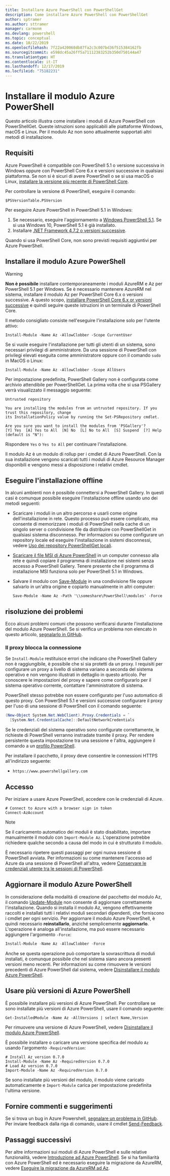```yaml
---
title: Installare Azure PowerShell con PowerShellGet
description: Come installare Azure PowerShell con PowerShellGet
author: sptramer
ms.author: sttramer
manager: carmonm
ms.devlang: powershell
ms.topic: conceptual
ms.date: 10/22/2019
ms.openlocfilehash: 7f22a420068db87fa2c3c007bd36f515384162fb
ms.sourcegitcommit: e598dc45a26ff5a71112383252b350d750144a47
ms.translationtype: HT
ms.contentlocale: it-IT
ms.lasthandoff: 12/17/2019
ms.locfileid: "75182231"
---
```

# <a name="install-the-azure-powershell-module"></a>Installare il modulo Azure PowerShell

Questo articolo illustra come installare i moduli di Azure PowerShell con PowerShellGet. Queste istruzioni sono applicabili alle piattaforme Windows, macOS e Linux. Per il modulo Az non sono attualmente supportati altri metodi di installazione.

## <a name="requirements"></a>Requisiti

Azure PowerShell è compatibile con PowerShell 5.1 o versione successiva in Windows oppure con PowerShell Core 6.x e versioni successive in qualsiasi piattaforma. Se non si è sicuri di avere PowerShell o se si usa macOS o Linux, [installare la versione più recente di PowerShell Core](/powershell/scripting/install/installing-powershell#powershell-core).

Per controllare la versione di PowerShell, eseguire il comando:

```powershell-interactive
$PSVersionTable.PSVersion
```

Per eseguire Azure PowerShell in PowerShell 5.1 in Windows:

1. Se necessario, eseguire l'aggiornamento a [Windows PowerShell 5.1](/powershell/scripting/install/installing-windows-powershell#upgrading-existing-windows-powershell). Se si usa Windows 10, PowerShell 5.1 è già installato.
2. Installare [.NET Framework 4.7.2 o versioni successive](/dotnet/framework/install).

Quando si usa PowerShell Core, non sono previsti requisiti aggiuntivi per Azure PowerShell.

## <a name="install-the-azure-powershell-module"></a>Installare il modulo Azure PowerShell

> [!WARNING]
> __Non è possibile__ installare contemporaneamente i moduli AzureRM e Az per PowerShell 5.1 per Windows. Se è necessario mantenere AzureRM nel sistema, installare il modulo Az per PowerShell Core 6.x o versioni successive. A questo scopo, [installare PowerShell Core 6.x or versioni successive](https://docs.microsoft.com/powershell/scripting/install/installing-powershell-core-on-windows) e quindi seguire queste istruzioni in un terminale di PowerShell Core.

Il metodo consigliato consiste nell'eseguire l'installazione solo per l'utente attivo:

```powershell-interactive
Install-Module -Name Az -AllowClobber -Scope CurrentUser
```

Se si vuole eseguire l'installazione per tutti gli utenti di un sistema, sono necessari privilegi di amministratore. Da una sessione di PowerShell con privilegi elevati eseguita come amministratore oppure con il comando `sudo` in MacOS o Linux:

```powershell-interactive
Install-Module -Name Az -AllowClobber -Scope AllUsers
```

Per impostazione predefinita, PowerShell Gallery non è configurata come archivio attendibile per PowerShellGet. La prima volta che si usa PSGallery verrà visualizzato il messaggio seguente:

```output
Untrusted repository

You are installing the modules from an untrusted repository. If you trust this repository, change
its InstallationPolicy value by running the Set-PSRepository cmdlet.

Are you sure you want to install the modules from 'PSGallery'?
[Y] Yes  [A] Yes to All  [N] No  [L] No to All  [S] Suspend  [?] Help (default is "N"):
```

Rispondere `Yes` o `Yes to All` per continuare l'installazione.

Il modulo Az è un modulo di rollup per i cmdlet di Azure PowerShell. Con la sua installazione vengono scaricati tutti i moduli di Azure Resource Manager disponibili e vengono messi a disposizione i relativi cmdlet.

## <a name="install-offline"></a>Eseguire l'installazione offline

In alcuni ambienti non è possibile connettersi a PowerShell Gallery. In questi casi è comunque possibile eseguire l'installazione offline usando uno dei metodi seguenti:

* Scaricare i moduli in un altro percorso e usarli come origine dell'installazione in rete. Questo processo può essere complicato, ma consente di memorizzare i moduli di PowerShell nella cache di un singolo server o condivisione file da distribuire con PowerShellGet in qualsiasi sistema disconnesso. Per informazioni su come configurare un repository locale ed eseguire l'installazione in sistemi disconnessi, vedere [Uso dei repository PowerShellGet locali](/powershell/scripting/gallery/how-to/working-with-local-psrepositories).
* [Scaricare il file MSI di Azure PowerShell](install-az-ps-msi.md) in un computer connesso alla rete e quindi copiare il programma di installazione nei sistemi senza accesso a PowerShell Gallery. Tenere presente che il programma di installazione MSI funziona solo per PowerShell 5.1 in Windows.
* Salvare il modulo con [Save-Module](/powershell/module/PowershellGet/Save-Module) in una condivisione file oppure salvarlo in un'altra origine e copiarlo manualmente in altri computer:
  
  ```powershell-interactive
  Save-Module -Name Az -Path '\\someshare\PowerShell\modules' -Force
  ```

## <a name="troubleshooting"></a>risoluzione dei problemi

Ecco alcuni problemi comuni che possono verificarsi durante l'installazione del modulo Azure PowerShell. Se si verifica un problema non elencato in questo articolo, [segnalarlo in GitHub](https://github.com/azure/azure-powershell/issues).

### <a name="proxy-blocks-connection"></a>Il proxy blocca la connessione

Se `Install-Module` restituisce errori che indicano che PowerShell Gallery non è raggiungibile, è possibile che si sia protetti da un proxy. I requisiti per configurare un proxy a livello di sistema variano a seconda del sistema operativo e non vengono illustrati in dettaglio in questo articolo. Per conoscere le impostazioni del proxy e sapere come configurarlo per il sistema operativo corrente, contattare l'amministratore di sistema.

PowerShell stesso potrebbe non essere configurato per l'uso automatico di questo proxy. Con PowerShell 5.1 e versioni successive configurare il proxy per l'uso di una sessione di PowerShell con il comando seguente:

```powershell
(New-Object System.Net.WebClient).Proxy.Credentials = `
  [System.Net.CredentialCache]::DefaultNetworkCredentials
```

Se le credenziali del sistema operativo sono configurate correttamente, le richieste di PowerShell verranno instradate tramite il proxy.
Per rendere persistente questa impostazione tra una sessione e l'altra, aggiungere il comando a un [profilo PowerShell](/powershell/module/microsoft.powershell.core/about/about_profiles).

Per installare il pacchetto, il proxy deve consentire le connessioni HTTPS all'indirizzo seguente:

* `https://www.powershellgallery.com`

## <a name="sign-in"></a>Accesso

Per iniziare a usare Azure PowerShell, accedere con le credenziali di Azure.

```powershell-interactive
# Connect to Azure with a browser sign in token
Connect-AzAccount
```

> [!NOTE]
>
> Se il caricamento automatico dei moduli è stato disabilitato, importare manualmente il modulo con `Import-Module Az`. L'operazione potrebbe richiedere qualche secondo a causa del modo in cui è strutturato il modulo.

È necessario ripetere questi passaggi per ogni nuova sessione di PowerShell avviata. Per informazioni su come mantenere l'accesso ad Azure da una sessione di PowerShell all'altra, vedere [Conservare le credenziali utente tra le sessioni di PowerShell](context-persistence.md).

## <a name="update-the-azure-powershell-module"></a>Aggiornare il modulo Azure PowerShell

In considerazione della modalità di creazione del pacchetto del modulo Az, il comando [Update-Module](/powershell/module/powershellget/update-module) non consente di aggiornare correttamente l'installazione. Quando si installa il modulo Az, vengono effettivamente raccolti e installati tutti i relativi moduli secondari dipendenti, che forniscono i cmdlet per ogni servizio.
Per aggiornare il modulo Azure PowerShell, è quindi necessario __reinstallarlo__, anziché semplicemente __aggiornarlo__. L'operazione è analoga all'installazione, ma può essere necessario aggiungere l'argomento `-Force`:

```powershell
Install-Module -Name Az -AllowClobber -Force
```

Anche se questa operazione può comportare la sovrascrittura di moduli installati, è comunque possibile che nel sistema siano ancora presenti versioni meno recenti.
Per informazioni su come rimuovere le versioni precedenti di Azure PowerShell dal sistema, vedere [Disinstallare il modulo Azure PowerShell](uninstall-az-ps.md).

## <a name="use-multiple-versions-of-azure-powershell"></a>Usare più versioni di Azure PowerShell

È possibile installare più versioni di Azure PowerShell. Per controllare se sono installate più versioni di Azure PowerShell, usare il comando seguente:

```powershell-interactive
Get-InstalledModule -Name Az -AllVersions | select Name,Version
```

Per rimuovere una versione di Azure PowerShell, vedere [Disinstallare il modulo Azure PowerShell](uninstall-az-ps.md).

È possibile installare o caricare una versione specifica del modulo `Az` usando l'argomento `-RequiredVersion`:

```powershell-interactive
# Install Az version 0.7.0
Install-Module -Name Az -RequiredVersion 0.7.0 
# Load Az version 0.7.0
Import-Module -Name Az -RequiredVersion 0.7.0
```

Se sono installate più versioni del modulo, il modulo viene caricato automaticamente e `Import-Module` carica per impostazione predefinita l'ultima versione.

## <a name="provide-feedback"></a>Fornire commenti e suggerimenti

Se si trova un bug in Azure Powershell, [segnalare un problema in GitHub](https://github.com/Azure/azure-powershell/issues).
Per inviare feedback dalla riga di comando, usare il cmdlet [Send-Feedback](/powershell/module/az.accounts/send-feedback).

## <a name="next-steps"></a>Passaggi successivi

Per altre informazioni sui moduli di Azure PowerShell e sulle relative funzionalità, vedere [Introduzione ad Azure PowerShell](get-started-azureps.md).
Se si ha familiarità con Azure PowerShell ed è necessario eseguire la migrazione da AzureRM, vedere [Eseguire la migrazione da AzureRM ad Az](migrate-from-azurerm-to-az.md).
